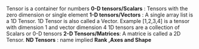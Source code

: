 Tensor is a container for numbers
**0-D tensors/Scalars**  : Tensors with the zero dimension or single element
**1-D tensors/Vectors** : A single array list is a 1D Tensor. 1D Tensor is also called a Vector. 
	Example  [1,2,3,4] is a tensor with dimension 1 and vector dimension 4
	 1D tensors are a collection of Scalars or 0-D tensors
**2-D Tensors/Matrices**: A matrice is called a 2D Tensor.
**ND Tensors** : name implied
**Rank ,Axes  and Shape**